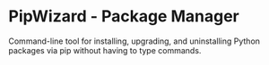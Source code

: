 # PipWizard - Package Manager
Command-line tool for installing, upgrading, and uninstalling Python packages via pip without having to type commands.

